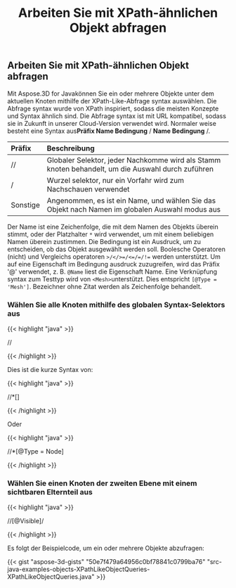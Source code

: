 ﻿---
title: Arbeiten Sie mit XPath-ähnlichen Objekt abfragen
type: docs
weight: 60
url: /de/java/work-with-xpath-like-object-queries/
description: Mit Aspose.3D for Javakönnen Sie ein oder mehrere Objekte unter dem aktuellen Knoten mithilfe der XPath-Like-Abfrage syntax auswählen.
---
## **Arbeiten Sie mit XPath-ähnlichen Objekt abfragen**
Mit Aspose.3D for Javakönnen Sie ein oder mehrere Objekte unter dem aktuellen Knoten mithilfe der XPath-Like-Abfrage syntax auswählen. Die Abfrage syntax wurde von XPath inspiriert, sodass die meisten Konzepte und Syntax ähnlich sind. Die Abfrage syntax ist mit URL kompatibel, sodass sie in Zukunft in unserer Cloud-Version verwendet wird. Normaler weise besteht eine Syntax aus**Präfix Name Bedingung** / **Name Bedingung** /.

|**Präfix**|**Beschreibung**|
|:- |:- |
|// |Globaler Selektor, jeder Nachkomme wird als Stamm knoten behandelt, um die Auswahl durch zuführen|
|/|Wurzel selektor, nur ein Vorfahr wird zum Nachschauen verwendet|
|Sonstige|Angenommen, es ist ein Name, und wählen Sie das Objekt nach Namen im globalen Auswahl modus aus|

Der Name ist eine Zeichenfolge, die mit dem Namen des Objekts überein stimmt, oder der Platzhalter `*` wird verwendet, um mit einem beliebigen Namen überein zustimmen. Die Bedingung ist ein Ausdruck, um zu entscheiden, ob das Objekt ausgewählt werden soll. Boolesche Operatoren (nicht) und Vergleichs operatoren `>/</>=/<=/=/!=` werden unterstützt. Um auf eine Eigenschaft im Bedingung ausdruck zuzugreifen, wird das Präfix '@' verwendet, z. B. `@Name` liest die Eigenschaft Name. Eine Verknüpfung syntax zum Testtyp wird von `<Mesh>`unterstützt. Dies entspricht `[@Type = 'Mesh']`. Bezeichner ohne Zitat werden als Zeichenfolge behandelt.
### **Wählen Sie alle Knoten mithilfe des globalen Syntax-Selektors aus**
{{< highlight "java" >}}

 //<Node>

{{< /highlight >}}

Dies ist die kurze Syntax von:

{{< highlight "java" >}}

 //*[<Node>]

{{< /highlight >}}

Oder

{{< highlight "java" >}}

 //*[@Type = Node]

{{< /highlight >}}
### **Wählen Sie einen Knoten der zweiten Ebene mit einem sichtbaren Elternteil aus**
{{< highlight "java" >}}

 //<Node>[@Visible]/<Node>

{{< /highlight >}}



Es folgt der Beispielcode, um ein oder mehrere Objekte abzufragen:

{{< gist "aspose-3d-gists" "50e7f479a64956c0bf78841c0799ba76" "src-java-examples-objects-XPathLikeObjectQueries-XPathLikeObjectQueries.java" >}}
